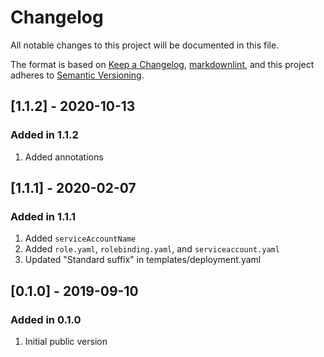 # Changelog

All notable changes to this project will be documented in this file.

The format is based on [Keep a Changelog](https://keepachangelog.com/en/1.0.0/),
[markdownlint](https://dlaa.me/markdownlint/),
and this project adheres to [Semantic Versioning](https://semver.org/spec/v2.0.0.html).

## [1.1.2] - 2020-10-13

### Added in 1.1.2

1. Added annotations

## [1.1.1] - 2020-02-07

### Added in 1.1.1

1. Added `serviceAccountName`
1. Added `role.yaml`, `rolebinding.yaml`, and `serviceaccount.yaml`
1. Updated "Standard suffix" in templates/deployment.yaml

## [0.1.0] - 2019-09-10

### Added in 0.1.0

1. Initial public version
